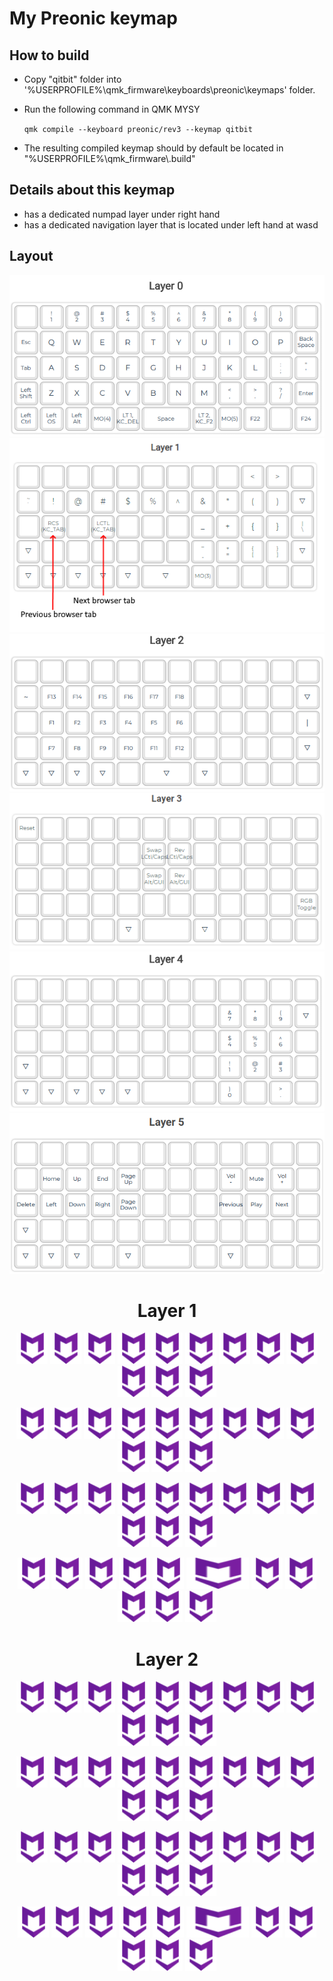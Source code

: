 # My Preonic keymap

## How to build

- Copy "qitbit" folder into '%USERPROFILE%\qmk_firmware\keyboards\preonic\keymaps' folder.

- Run the following command in QMK MYSY

    `qmk compile --keyboard preonic/rev3 --keymap qitbit`

- The resulting compiled keymap should by default be located in "%USERPROFILE%\qmk_firmware\\.build"

## Details about this keymap
- has a dedicated numpad layer under right hand
- has a dedicated navigation layer that is located under left hand at wasd

## Layout
![layer 0](../res/layer_0.png)
![layer 1](../res/layer_1.png)
![layer 2](../res/layer_2.png)
![layer 3](../res/layer_3.png)
![layer 4](../res/layer_4.png)
![layer 5](../res/layer_5.png)


<h1 align="center">Layer 1</h1>
<p align="middle">
  <img src="https://github.com/adam-p/markdown-here/raw/master/src/common/images/icon48.png" title="key1" width="50" />
  <img src="https://github.com/adam-p/markdown-here/raw/master/src/common/images/icon48.png" title="key2" width="50" />
  <img src="https://github.com/adam-p/markdown-here/raw/master/src/common/images/icon48.png" title="key1" width="50" />
  <img src="https://github.com/adam-p/markdown-here/raw/master/src/common/images/icon48.png" title="key1" width="50" />
  <img src="https://github.com/adam-p/markdown-here/raw/master/src/common/images/icon48.png" title="key1" width="50" />
  <img src="https://github.com/adam-p/markdown-here/raw/master/src/common/images/icon48.png" title="key1" width="50" />
  <img src="https://github.com/adam-p/markdown-here/raw/master/src/common/images/icon48.png" title="key1" width="50" />
  <img src="https://github.com/adam-p/markdown-here/raw/master/src/common/images/icon48.png" title="key1" width="50" />
  <img src="https://github.com/adam-p/markdown-here/raw/master/src/common/images/icon48.png" title="key1" width="50" />
  <img src="https://github.com/adam-p/markdown-here/raw/master/src/common/images/icon48.png" title="key1" width="50" />
  <img src="https://github.com/adam-p/markdown-here/raw/master/src/common/images/icon48.png" title="key1" width="50" />
  <img src="https://github.com/adam-p/markdown-here/raw/master/src/common/images/icon48.png" title="key1" width="50" />
</p>
<p align="middle">
  <img src="https://github.com/adam-p/markdown-here/raw/master/src/common/images/icon48.png" title="key1" width="50" />
  <img src="https://github.com/adam-p/markdown-here/raw/master/src/common/images/icon48.png" title="key1" width="50" />
  <img src="https://github.com/adam-p/markdown-here/raw/master/src/common/images/icon48.png" title="key1" width="50" />
  <img src="https://github.com/adam-p/markdown-here/raw/master/src/common/images/icon48.png" title="key1" width="50" />
  <img src="https://github.com/adam-p/markdown-here/raw/master/src/common/images/icon48.png" title="key1" width="50" />
  <img src="https://github.com/adam-p/markdown-here/raw/master/src/common/images/icon48.png" title="key1" width="50" />
  <img src="https://github.com/adam-p/markdown-here/raw/master/src/common/images/icon48.png" title="key1" width="50" />
  <img src="https://github.com/adam-p/markdown-here/raw/master/src/common/images/icon48.png" title="key1" width="50" />
  <img src="https://github.com/adam-p/markdown-here/raw/master/src/common/images/icon48.png" title="key1" width="50" />
  <img src="https://github.com/adam-p/markdown-here/raw/master/src/common/images/icon48.png" title="key1" width="50" />
  <img src="https://github.com/adam-p/markdown-here/raw/master/src/common/images/icon48.png" title="key1" width="50" />
  <img src="https://github.com/adam-p/markdown-here/raw/master/src/common/images/icon48.png" title="key1" width="50" />
</p>
<p align="middle">
  <img src="https://github.com/adam-p/markdown-here/raw/master/src/common/images/icon48.png" title="key1" width="50" />
  <img src="https://github.com/adam-p/markdown-here/raw/master/src/common/images/icon48.png" title="key1" width="50" />
  <img src="https://github.com/adam-p/markdown-here/raw/master/src/common/images/icon48.png" title="key1" width="50" />
  <img src="https://github.com/adam-p/markdown-here/raw/master/src/common/images/icon48.png" title="key1" width="50" />
  <img src="https://github.com/adam-p/markdown-here/raw/master/src/common/images/icon48.png" title="key1" width="50" />
  <img src="https://github.com/adam-p/markdown-here/raw/master/src/common/images/icon48.png" title="key1" width="50" />
  <img src="https://github.com/adam-p/markdown-here/raw/master/src/common/images/icon48.png" title="key1" width="50" />
  <img src="https://github.com/adam-p/markdown-here/raw/master/src/common/images/icon48.png" title="key1" width="50" />
  <img src="https://github.com/adam-p/markdown-here/raw/master/src/common/images/icon48.png" title="key1" width="50" />
  <img src="https://github.com/adam-p/markdown-here/raw/master/src/common/images/icon48.png" title="key1" width="50" />
  <img src="https://github.com/adam-p/markdown-here/raw/master/src/common/images/icon48.png" title="key1" width="50" />
  <img src="https://github.com/adam-p/markdown-here/raw/master/src/common/images/icon48.png" title="key1" width="50" />
</p>
<p align="middle">
  <img src="https://github.com/adam-p/markdown-here/raw/master/src/common/images/icon48.png" title="key1" width="50" />
  <img src="https://github.com/adam-p/markdown-here/raw/master/src/common/images/icon48.png" title="key1" width="50" />
  <img src="https://github.com/adam-p/markdown-here/raw/master/src/common/images/icon48.png" title="key1" width="50" />
  <img src="https://github.com/adam-p/markdown-here/raw/master/src/common/images/icon48.png" title="key1" width="50" />
  <img src="https://github.com/adam-p/markdown-here/raw/master/src/common/images/icon48.png" title="key1" width="50" />
  <img src=icon96.png title="Space bar" width="100"/>
  <img src="https://github.com/adam-p/markdown-here/raw/master/src/common/images/icon48.png" title="key1" width="50" />
  <img src="https://github.com/adam-p/markdown-here/raw/master/src/common/images/icon48.png" title="key1" width="50" />
  <img src="https://github.com/adam-p/markdown-here/raw/master/src/common/images/icon48.png" title="key1" width="50" />
  <img src="https://github.com/adam-p/markdown-here/raw/master/src/common/images/icon48.png" title="key1" width="50" />
  <img src="https://github.com/adam-p/markdown-here/raw/master/src/common/images/icon48.png" title="key1" width="50" />
</p>

<h1 align="center">Layer 2</h1>
<p align="middle">
  <img src="https://github.com/adam-p/markdown-here/raw/master/src/common/images/icon48.png" title="key1" width="50" />
  <img src="https://github.com/adam-p/markdown-here/raw/master/src/common/images/icon48.png" title="key1" width="50" />
  <img src="https://github.com/adam-p/markdown-here/raw/master/src/common/images/icon48.png" title="key1" width="50" />
  <img src="https://github.com/adam-p/markdown-here/raw/master/src/common/images/icon48.png" title="key1" width="50" />
  <img src="https://github.com/adam-p/markdown-here/raw/master/src/common/images/icon48.png" title="key1" width="50" />
  <img src="https://github.com/adam-p/markdown-here/raw/master/src/common/images/icon48.png" title="key1" width="50" />
  <img src="https://github.com/adam-p/markdown-here/raw/master/src/common/images/icon48.png" title="key1" width="50" />
  <img src="https://github.com/adam-p/markdown-here/raw/master/src/common/images/icon48.png" title="key1" width="50" />
  <img src="https://github.com/adam-p/markdown-here/raw/master/src/common/images/icon48.png" title="key1" width="50" />
  <img src="https://github.com/adam-p/markdown-here/raw/master/src/common/images/icon48.png" title="key1" width="50" />
  <img src="https://github.com/adam-p/markdown-here/raw/master/src/common/images/icon48.png" title="key1" width="50" />
  <img src="https://github.com/adam-p/markdown-here/raw/master/src/common/images/icon48.png" title="key1" width="50" />
</p>
<p align="middle">
  <img src="https://github.com/adam-p/markdown-here/raw/master/src/common/images/icon48.png" title="key1" width="50" />
  <img src="https://github.com/adam-p/markdown-here/raw/master/src/common/images/icon48.png" title="key1" width="50" />
  <img src="https://github.com/adam-p/markdown-here/raw/master/src/common/images/icon48.png" title="key1" width="50" />
  <img src="https://github.com/adam-p/markdown-here/raw/master/src/common/images/icon48.png" title="key1" width="50" />
  <img src="https://github.com/adam-p/markdown-here/raw/master/src/common/images/icon48.png" title="key1" width="50" />
  <img src="https://github.com/adam-p/markdown-here/raw/master/src/common/images/icon48.png" title="key1" width="50" />
  <img src="https://github.com/adam-p/markdown-here/raw/master/src/common/images/icon48.png" title="key1" width="50" />
  <img src="https://github.com/adam-p/markdown-here/raw/master/src/common/images/icon48.png" title="key1" width="50" />
  <img src="https://github.com/adam-p/markdown-here/raw/master/src/common/images/icon48.png" title="key1" width="50" />
  <img src="https://github.com/adam-p/markdown-here/raw/master/src/common/images/icon48.png" title="key1" width="50" />
  <img src="https://github.com/adam-p/markdown-here/raw/master/src/common/images/icon48.png" title="key1" width="50" />
  <img src="https://github.com/adam-p/markdown-here/raw/master/src/common/images/icon48.png" title="key1" width="50" />
</p>
<p align="middle">
  <img src="https://github.com/adam-p/markdown-here/raw/master/src/common/images/icon48.png" title="key1" width="50" />
  <img src="https://github.com/adam-p/markdown-here/raw/master/src/common/images/icon48.png" title="key1" width="50" />
  <img src="https://github.com/adam-p/markdown-here/raw/master/src/common/images/icon48.png" title="key1" width="50" />
  <img src="https://github.com/adam-p/markdown-here/raw/master/src/common/images/icon48.png" title="key1" width="50" />
  <img src="https://github.com/adam-p/markdown-here/raw/master/src/common/images/icon48.png" title="key1" width="50" />
  <img src="https://github.com/adam-p/markdown-here/raw/master/src/common/images/icon48.png" title="key1" width="50" />
  <img src="https://github.com/adam-p/markdown-here/raw/master/src/common/images/icon48.png" title="key1" width="50" />
  <img src="https://github.com/adam-p/markdown-here/raw/master/src/common/images/icon48.png" title="key1" width="50" />
  <img src="https://github.com/adam-p/markdown-here/raw/master/src/common/images/icon48.png" title="key1" width="50" />
  <img src="https://github.com/adam-p/markdown-here/raw/master/src/common/images/icon48.png" title="key1" width="50" />
  <img src="https://github.com/adam-p/markdown-here/raw/master/src/common/images/icon48.png" title="key1" width="50" />
  <img src="https://github.com/adam-p/markdown-here/raw/master/src/common/images/icon48.png" title="key1" width="50" />
</p>
<p align="middle">
  <img src="https://github.com/adam-p/markdown-here/raw/master/src/common/images/icon48.png" title="key1" width="50" />
  <img src="https://github.com/adam-p/markdown-here/raw/master/src/common/images/icon48.png" title="key1" width="50" />
  <img src="https://github.com/adam-p/markdown-here/raw/master/src/common/images/icon48.png" title="key1" width="50" />
  <img src="https://github.com/adam-p/markdown-here/raw/master/src/common/images/icon48.png" title="key1" width="50" />
  <img src="https://github.com/adam-p/markdown-here/raw/master/src/common/images/icon48.png" title="key1" width="50" />
  <img src=icon96.png title="Space bar" width="100"/>
  <img src="https://github.com/adam-p/markdown-here/raw/master/src/common/images/icon48.png" title="key1" width="50" />
  <img src="https://github.com/adam-p/markdown-here/raw/master/src/common/images/icon48.png" title="key1" width="50" />
  <img src="https://github.com/adam-p/markdown-here/raw/master/src/common/images/icon48.png" title="key1" width="50" />
  <img src="https://github.com/adam-p/markdown-here/raw/master/src/common/images/icon48.png" title="key1" width="50" />
  <img src="https://github.com/adam-p/markdown-here/raw/master/src/common/images/icon48.png" title="key1" width="50" />
</p>